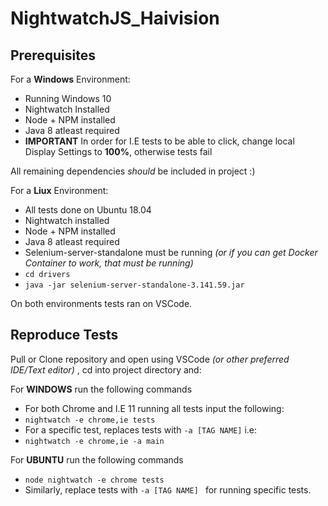 # NightwatchJS_Haivision
## Prerequisites
For a **Windows** Environment:
* Running Windows 10
* Nightwatch Installed
* Node + NPM installed
* Java 8 atleast required
* **IMPORTANT** In order for I.E tests to be able to click, change local Display Settings to **100%**, otherwise tests fail

All remaining dependencies *should* be included in project :)

For a **Liux** Environment:
* All tests done on Ubuntu 18.04
* Nightwatch installed
* Node + NPM installed
* Java 8 atleast required
* Selenium-server-standalone must be running *(or if you can get Docker Container to work, that must be running)*
* `cd drivers`
* `java -jar selenium-server-standalone-3.141.59.jar `

On both environments tests ran on VSCode.

## Reproduce Tests
Pull or Clone repository and open using VSCode *(or other preferred IDE/Text editor)* , cd into project directory and:

For **WINDOWS** run the following commands
* For both Chrome and I.E 11 running all tests input the following:
* `nightwatch -e chrome,ie tests`
* For a specific test, replaces tests with ` -a [TAG NAME] ` i.e:
* `nightwatch -e chrome,ie -a main`

For **UBUNTU** run the following commands
* `node nightwatch -e chrome tests`
* Similarly, replace tests with `-a [TAG NAME] ` for running specific tests.

